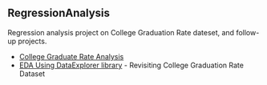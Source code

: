 ## RegressionAnalysis

Regression analysis project on College Graduation Rate dateset, and follow-up projects. 

* [College Graduate Rate Analysis](https://github.com/hminluo/RegressionAnalysis/blob/master/college_analysis.md) 
* [EDA Using DataExplorer library](https://github.com/hminluo/RegressionAnalysis/blob/master/college_EDA.md) - Revisiting College Graduation Rate Dataset
